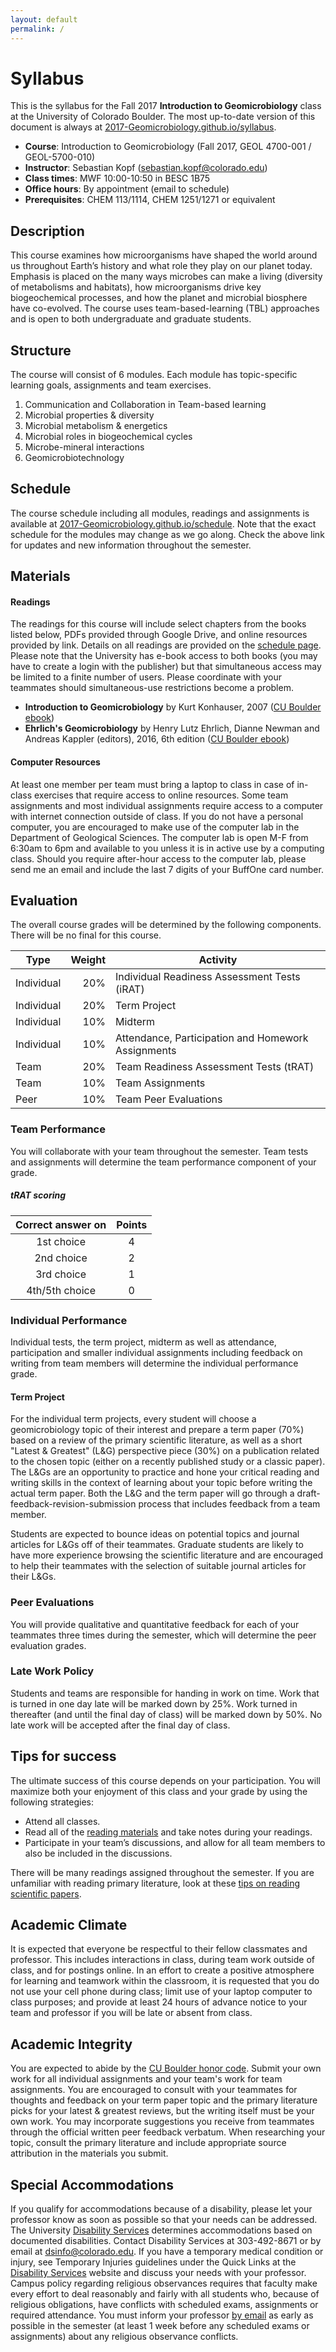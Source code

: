 ```yaml
---
layout: default
permalink: /
---
```


# Syllabus

This is the syllabus for the Fall 2017 **Introduction to Geomicrobiology** class at the University of Colorado Boulder. The most up-to-date version of this document is always at [2017-Geomicrobiology.github.io/syllabus](https://2017-Geomicrobiology.github.io/syllabus).

- **Course**: Introduction to Geomicrobiology (Fall 2017, GEOL 4700-001 / GEOL-5700-010)
- **Instructor**: Sebastian Kopf ([sebastian.kopf@colorado.edu](mailto:sebastian.kopf@colorado.edu))
- **Class times**: MWF 10:00-10:50 in BESC 1B75
- **Office hours**: By appointment (email to schedule)
- **Prerequisites**: CHEM 113/1114, CHEM 1251/1271 or equivalent

## Description

This course examines how microorganisms have shaped the world around us throughout Earth’s history and what role they play on our planet today. Emphasis is placed on the many ways microbes can make a living (diversity of metabolisms and habitats), how microorganisms drive key biogeochemical processes, and how the planet and microbial biosphere have co-evolved. The course uses team-based-learning (TBL) approaches and is open to both undergraduate and graduate students.

## Structure

The course will consist of 6 modules. Each module has topic-specific learning goals, assignments and team exercises.

1. Communication and Collaboration in Team-based learning
2. Microbial properties & diversity
3. Microbial metabolism & energetics
4. Microbial roles in biogeochemical cycles
5. Microbe-mineral interactions
6. Geomicrobiotechnology


## Schedule

The course schedule including all modules, readings and assignments is available at [2017-Geomicrobiology.github.io/schedule](https://2017-Geomicrobiology.github.io/schedule). Note that the exact schedule for the modules may change as we go along. Check the above link for updates and new information throughout the semester.

## Materials

#### Readings

The readings for this course will include select chapters from the books listed below, PDFs provided through Google Drive, and online resources provided by link. Details on all readings are provided on the [schedule page](https://2017-Geomicrobiology.github.io/schedule/#readings). Please note that the University has e-book access to both books (you may have to create a login with the publisher) but that simultaneous access may be limited to a finite number of users. Please coordinate with your teammates should simultaneous-use restrictions become a problem.

- **Introduction to Geomicrobiology** by Kurt Konhauser, 2007 ([CU Boulder ebook](http://search.ebscohost.com.colorado.idm.oclc.org/login.aspx?direct=true&db=nlebk&AN=274665&site=ehost-live&scope=site))
- **Ehrlich's Geomicrobiology** by Henry Lutz Ehrlich, Dianne Newman and Andreas Kappler (editors), 2016, 6th edition ([CU Boulder ebook](http://search.ebscohost.com.colorado.idm.oclc.org/login.aspx?direct=true&db=nlebk&AN=1070168&site=ehost-live&scope=site))

#### Computer Resources

At least one member per team must bring a laptop to class in case of in-class exercises that require access to online resources. Some team assignments and most individual assignments require access to a computer with internet connection outside of class. If you do not have a personal computer, you are encouraged to make use of the computer lab in the Department of Geological Sciences. The computer lab is open M-F from 6:30am to 6pm and available to you unless it is in active use by a computing class. Should you require after-hour access to the computer lab, please send me an email and include the last 7 digits of your BuffOne card number.

## Evaluation

The overall course grades will be determined by the following components. There will be no final for this course.

| Type       | Weight | Activity                                           |
|------------|-------:|----------------------------------------------------|
| Individual |    20% | Individual Readiness Assessment Tests (iRAT)       |
| Individual |    20% | Term Project                                       |
| Individual |    10% | Midterm                                            |
| Individual |    10% | Attendance, Participation and Homework Assignments |
| Team       |    20% | Team Readiness Assessment Tests (tRAT)             |
| Team       |    10% | Team Assignments                                   |
| Peer       |    10% | Team Peer Evaluations                              |

### Team Performance
You will collaborate with your team throughout the semester. Team tests and assignments will determine the team performance component of your grade.

##### tRAT scoring

| Correct answer on | Points |
|:-----------------:|:------:|
|    1st choice     |   4    |
|    2nd choice     |   2    |
|    3rd choice     |   1    |
|  4th/5th choice   |   0    |

### Individual Performance

Individual tests, the term project, midterm as well as attendance, participation and smaller individual assignments including feedback on writing from team members will determine the individual performance grade.

#### Term Project
For the individual term projects, every student will choose a geomicrobiology topic of their interest and prepare a term paper (70%) based on a review of the primary scientific literature, as well as a short "Latest & Greatest" (L&G) perspective piece (30%) on a publication related to the chosen topic (either on a recently published study or a classic paper). The L&Gs are an opportunity to practice and hone your critical reading and writing skills in the context of learning about your topic before writing the actual term paper. Both the L&G and the term paper will go through a draft-feedback-revision-submission process that includes feedback from a team member. 

Students are expected to bounce ideas on potential topics and journal articles for L&Gs off of their teammates. Graduate students are likely to have more experience browsing the scientific literature and are encouraged to help their teammates with the selection of suitable journal articles for their L&Gs.

### Peer Evaluations

You will provide qualitative and quantitative feedback for each of your teammates three times during the semester, which will determine the peer evaluation grades.

### Late Work Policy

Students and teams are responsible for handing in work on time. Work that is turned in one day late will be marked down by 25%.  Work turned in thereafter (and until the final day of class) will be marked down by 50%. No late work will be accepted after the final day of class.

## Tips for success

The ultimate success of this course depends on your participation. You will maximize both your enjoyment of this class and your grade by using the following strategies:
 - Attend all classes.
 - Read all of the [reading materials](https://2017-Geomicrobiology.github.io/schedule#readings) and take notes during your readings.
 - Participate in your team’s discussions, and allow for all team members to also be included in the discussions.

There will be many readings assigned throughout the semester. If you are unfamiliar with reading primary literature, look at these [tips on reading scientific papers](http://www.sciencemag.org/careers/2016/03/how-seriously-read-scientific-paper).

## Academic Climate

It is expected that everyone be respectful to their fellow classmates and professor. This includes interactions in class, during team work outside of class, and for postings online. In an effort to create a positive atmosphere for learning and teamwork within the classroom, it is requested that you do not use your cell phone during class; limit use of your laptop computer to class purposes; and provide at least 24 hours of advance notice to your team and professor if you will be late or absent from class.

## Academic Integrity

You are expected to abide by the [CU Boulder honor code](http://honorcode.colorado.edu). Submit your own work for all individual assignments and your team's work for team assignments. You are encouraged to consult with your teammates for thoughts and feedback on your term paper topic and the primary literature picks for your latest & greatest reviews, but the writing itself must be your own work. You may incorporate suggestions you receive from teammates through the official written peer feedback verbatum. When researching your topic, consult the primary literature and include appropriate source attribution in the materials you submit.

## Special Accommodations

If you qualify for accommodations because of a disability, please let your professor know as soon as possible so that your needs can be addressed. The University [Disability Services](http://www.colorado.edu/disabilityservices/) determines accommodations based on documented disabilities. Contact Disability Services at 303-492-8671 or by email at [dsinfo@colorado.edu](mailto:dsinfo@colorado.edu). If you have a temporary medical condition or injury, see Temporary Injuries guidelines under the Quick Links at the [Disability Services](http://www.colorado.edu/disabilityservices/) website and discuss your needs with your professor. Campus policy regarding religious observances requires that faculty make every effort to deal reasonably and fairly with all students who, because of religious obligations, have conflicts with scheduled exams, assignments or required attendance. You must inform your professor [by email](mailto:sebastian.kopf@colorado.edu) as early as possible in the semester (at least 1 week before any scheduled exams or assignments) about any religious observance conflicts.
